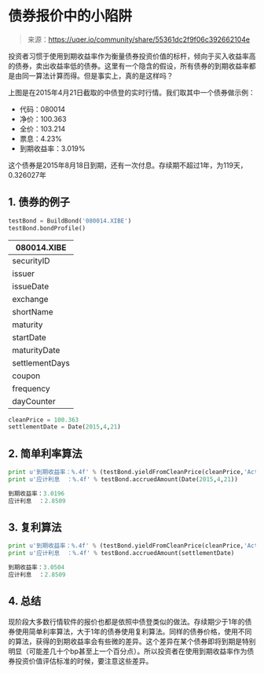 

# 债券报价中的小陷阱

> 来源：https://uqer.io/community/share/55361dc2f9f06c392662104e

投资者习惯于使用到期收益率作为衡量债券投资价值的标杆，倾向于买入收益率高的债券，卖出收益率低的债券。这里有一个隐含的假设，所有债券的到期收益率都是由同一算法计算而得。但是事实上，真的是这样吗？

上图是在2015年4月21日截取的中债登的实时行情。我们取其中一个债券做示例：

+ 代码：080014
+ 净价：100.363
+ 全价：103.214
+ 票息：4.23%
+ 到期收益率：3.019%

这个债券是2015年8月18日到期，还有一次付息。存续期不超过1年，为119天，0.326027年

## 1. 债券的例子

```py
testBond = BuildBond('080014.XIBE')
testBond.bondProfile()
```


| 080014.XIBE |
| --- |
| securityID |           080014.XIBE |
| issuer |                   财政部 |
| issueDate |            2008-08-18 |
| exchange |                  XIBE |
| shortName |                08国债14 |
| maturity |                    7Y |
| startDate |            2008-08-18 |
| maturityDate |            2015-08-18 |
| settlementDays |                     1 |
| coupon |                0.0423 |
| frequency |                     1 |
| dayCounter |  Actual/Actual (ISMA) |

```py
cleanPrice = 100.363
settlementDate = Date(2015,4,21)
```

## 2. 简单利率算法

```py
print u'到期收益率：%.4f' % (testBond.yieldFromCleanPrice(cleanPrice,'Actual/Actual (ISMA)', Compounding.Simple, Frequency.Annual, settlementDate)*100)
print u'应计利息  ：%.4f' % testBond.accruedAmount(Date(2015,4,21))

到期收益率：3.0196
应计利息  ：2.8509
```

## 3. 复利算法

```py
print u'到期收益率：%.4f' % (testBond.yieldFromCleanPrice(cleanPrice,'Actual/Actual (ISMA)', Compounding.Compounded, Frequency.Annual, settlementDate)*100)
print u'应计利息  ：%.4f' % testBond.accruedAmount(settlementDate)

到期收益率：3.0504
应计利息  ：2.8509
```

## 4. 总结

现阶段大多数行情软件的报价也都是依照中债登类似的做法。存续期少于1年的债券使用简单利率算法，大于1年的债券使用复利算法。同样的债券价格，使用不同的算法，获得的到期收益率会有些微的差异。这个差异在某个债券即将到期是特别明显（可能差几十个bp甚至上一个百分点）。所以投资者在使用到期收益率作为债券投资价值评估标准的时候，要注意这些差异。

